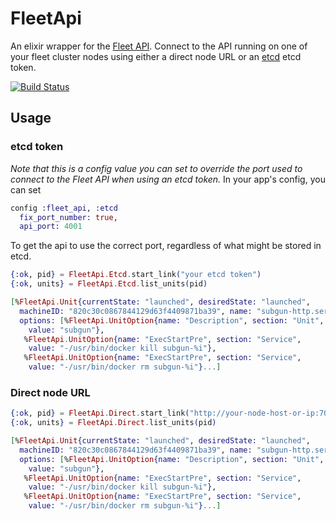 # FleetApi

An elixir wrapper for the [Fleet API](https://github.com/coreos/fleet/blob/master/Documentation/api-v1.md). Connect to the API running on one of your fleet cluster nodes using either a direct node URL or an [etcd](https://etcd.io) etcd token.

[![Build Status](https://semaphoreci.com/api/v1/projects/d90076a2-33bc-458a-88e1-1a36cf82040a/375538/badge.png)](https://semaphoreci.com/jordanday/fleet-api)

## Usage
### etcd token

*Note that this is a config value you can set to override the port used to connect to the Fleet API when using an etcd token.*
In your app's config, you can set

```elixir
config :fleet_api, :etcd
  fix_port_number: true,
  api_port: 4001
```
To get the api to use the correct port, regardless of what might be stored in etcd.

```elixir
{:ok, pid} = FleetApi.Etcd.start_link("your etcd token")
{:ok, units} = FleetApi.Etcd.list_units(pid)

[%FleetApi.Unit{currentState: "launched", desiredState: "launched",
  machineID: "820c30c0867844129d63f4409871ba39", name: "subgun-http.service",
  options: [%FleetApi.UnitOption{name: "Description", section: "Unit",
    value: "subgun"},
   %FleetApi.UnitOption{name: "ExecStartPre", section: "Service",
    value: "-/usr/bin/docker kill subgun-%i"},
   %FleetApi.UnitOption{name: "ExecStartPre", section: "Service",
    value: "-/usr/bin/docker rm subgun-%i"}...]
```

### Direct node URL

```elixir
{:ok, pid} = FleetApi.Direct.start_link("http://your-node-host-or-ip:7002")
{:ok, units} = FleetApi.Direct.list_units(pid)

[%FleetApi.Unit{currentState: "launched", desiredState: "launched",
  machineID: "820c30c0867844129d63f4409871ba39", name: "subgun-http.service",
  options: [%FleetApi.UnitOption{name: "Description", section: "Unit",
    value: "subgun"},
   %FleetApi.UnitOption{name: "ExecStartPre", section: "Service",
    value: "-/usr/bin/docker kill subgun-%i"},
   %FleetApi.UnitOption{name: "ExecStartPre", section: "Service",
    value: "-/usr/bin/docker rm subgun-%i"}...]
```